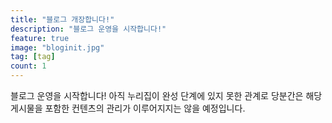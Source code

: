 ```yaml
---
title: "블로그 개장합니다!"
description: "블로그 운영을 시작합니다!"
feature: true
image: "bloginit.jpg"
tag: [tag]
count: 1
---
```


블로그 운영을 시작합니다! 아직 누리집이 완성 단계에 있지 못한 관계로 당분간은
해당 게시물을 포함한 컨텐츠의 관리가 이루어지지는 않을 예정입니다.
